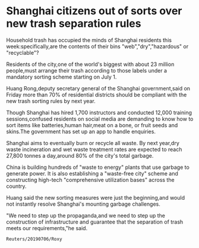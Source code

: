 # Shanghai citizens out of sorts over new trash separation rules

Household trash has occupied the minds of Shanghai residents this week:specifically,are the contents of their bins "web","dry","hazardous" or "recyclable"?

Residents of the city,one of the world's biggest with about 23 million people,must arrange their trash according to those labels under a mandatory sorting scheme starting on July 1.

Huang Rong,deputy secretary general of the Shanghai government,said on Friday more than 70% of residential districts should be compliant with the new trash sorting rules by next year.

Though Shanghai has hired 1,700 instructors and conducted 12,000 training sessions,confused residents on social media are demanding to know how to sort items like batteries,human hair,meat on a bone, or fruit seeds and skins.The government has set up an app to handle enquiries.

Shanghai aims to eventually burn or recycle all waste. By next year,dry waste incineration and wet waste treatment rates are expected to reach 27,800 tonnes a day,around 80% of the city's total garbage.

China is building hundreds of "waste to energy" plants that use garbage to generate power. It is also establishing a "waste-free city" scheme and constructing high-tech "comprehensive utilization bases" across the country.

Huang said the new sorting measures were just the beginning,and would not instantly resolve Shanghai's mounting garbage challenges.

"We need to step up the propaganda,and we need to step up the construction of infrastructure and guarantee that the separation of trash meets our requirements,"he said.

``Reuters/20190706/Roxy``